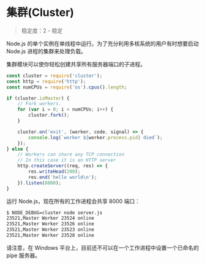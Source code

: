 # 集群(Cluster)

> 稳定度：2 - 稳定

Node.js 的单个实例在单线程中运行。为了充分利用多核系统的用户有时想要启动 Node.js 进程的集群来处理负载。

集群模块可以使你轻松创建共享所有服务器端口的子进程。

``` javascript
const cluster = require('cluster');
const http = require('http');
const numCPUs = require('os').cpus().length;

if (cluster.isMaster) {
    // Fork workers.
    for (var i = 0; i < numCPUs; i++) {
        cluster.fork();
    }

    cluster.on('exit', (worker, code, signal) => {
        console.log(`worker ${worker.process.pid} died`);
    });
} else {
    // Workers can share any TCP connection
    // In this case it is an HTTP server
    http.createServer((req, res) => {
        res.writeHead(200);
        res.end('hello world\n');
    }).listen(8000);
}
```

运行 Node.js，现在所有的工作进程会共享 8000 端口：

``` bash
$ NODE_DEBUG=cluster node server.js
23521,Master Worker 23524 online
23521,Master Worker 23526 online
23521,Master Worker 23523 online
23521,Master Worker 23528 online
```

请注意，在 Windows 平台上，目前还不可以在一个工作进程中设置一个已命名的 pipe 服务器。